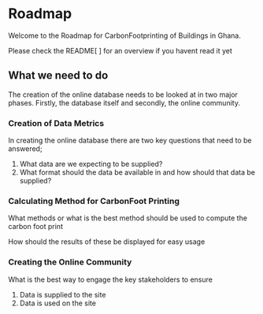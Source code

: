 # Roadmap

Welcome to the Roadmap for CarbonFootprinting of Buildings in Ghana.

Please check the README[ ] for an overview if you havent read it yet 

## What we need to do

The creation of the online database needs to be looked at in two major phases. Firstly, the database itself and secondly, the online community. 

### Creation of Data Metrics

In creating the online database there are two key questions that need to be answered;

1. What data are we expecting to be supplied?
2. What format should the data be available in and how should that data be supplied?

### Calculating Method for CarbonFoot Printing

What methods or what is the best method should be used to compute the carbon foot print

How should the results of these be displayed for easy usage


### Creating the Online Community

What is the best way to engage the key stakeholders to ensure
1. Data is supplied to the site
2. Data is used on the site


